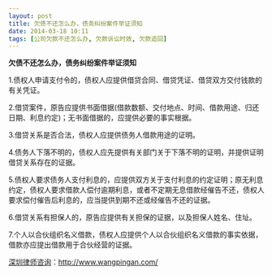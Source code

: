 ```yaml
---
layout: post
title: 欠债不还怎么办，债务纠纷案件举证须知
date: 2014-03-18 10:11
tags: [公司欠款不还怎么办, 欠款诉讼时效, 欠款追回]
---
```

<strong>欠债不还怎么办，债务纠纷案件举证须知</strong>

1.债权人申请支付令的，债权人应提供借贷合同、借贷凭证、借贷双方交付钱款的有关凭证。

2.借贷案件，原告应提供书面借据(借款数额、交付地点、时间、借款用途、归还日期、利息约定)；无书面借据的，应提供必要的事实根据。

3.借贷关系是否合法，债权人应提供债务人借款用途的证明。

4.债务人下落不明的，债权人应先提供有关部门关于下落不明的证明，并提供证明借贷关系存在的证据。

5.债权人要求债务人支付利息的，应提供双方关于支付利息的约定证明；原无利息约定，债权人要求借款人偿付逾期利息，或者不定期无息借款经催告不还，债权人要求偿付催告后利息的，应当提供到期不还或经催告不还的证据。

6.借贷关系有担保人的，原告应提供有关担保的证据，以及担保人姓名、住址。

7.个人以合伙组织名义借款，债权人应提供个人以合伙组织名义借款的事实依据，借款亦应提出借款用于合伙经营的证据。

<a href="http://www.wangpingan.com/">深圳律师咨询</a>：<a href="http://www.wangpingan.com/">http://www.wangpingan.com/</a>

